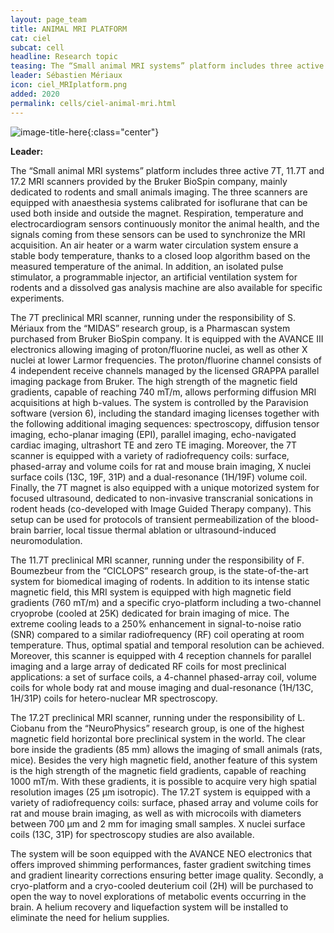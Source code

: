 ```yaml
---
layout: page_team
title: ANIMAL MRI PLATFORM
cat: ciel
subcat: cell
headline: Research topic
teasing: The “Small animal MRI systems” platform includes three active 7T, 11.7T and 17.2 MRI scanners provided by the Bruker BioSpin company, mainly dedicated to rodents and small animals imaging.
leader: Sébastien Mériaux
icon: ciel_MRIplatform.png
added: 2020
permalink: cells/ciel-animal-mri.html
---
```


![image-title-here]({{site.url}}{{site.baseurl}}/images/labs/{{page.icon}}){:class="center"}

<b> Leader: </b>
<script>mail2("{{page.leader | replace: " ", "." | downcase}}", "cea", 3, "", "{{page.leader}}")</script>

The “Small animal MRI systems” platform includes three active 7T, 11.7T and 17.2 MRI scanners provided by the Bruker BioSpin company, mainly dedicated to rodents and small animals imaging. The three scanners are equipped with anaesthesia systems calibrated for isoflurane that can be used both inside and outside the magnet. Respiration, temperature and electrocardiogram sensors continuously monitor the animal health, and the signals coming from these sensors can be used to synchronize the MRI acquisition. An air heater or a warm water circulation system ensure a stable body temperature, thanks to a closed loop algorithm based on the measured temperature of the animal. In addition, an isolated pulse stimulator, a programmable injector, an artificial ventilation system for rodents and a dissolved gas analysis machine are also available for specific experiments.

The 7T preclinical MRI scanner, running under the responsibility of S. Mériaux from the “MIDAS” research group, is a Pharmascan system purchased from Bruker BioSpin company. It is equipped with the AVANCE III electronics allowing imaging of proton/fluorine nuclei, as well as other X nuclei at lower Larmor frequencies. The proton/fluorine channel consists of 4 independent receive channels managed by the licensed GRAPPA parallel imaging package from Bruker. The high strength of the magnetic field gradients, capable of reaching 740 mT/m, allows performing diffusion MRI acquisitions at high b-values. The system is controlled by the Paravision software (version 6), including the standard imaging licenses together with the following additional imaging sequences: spectroscopy, diffusion tensor imaging, echo-planar imaging (EPI), parallel imaging, echo-navigated cardiac imaging, ultrashort TE and zero TE imaging. Moreover, the 7T scanner is equipped with a variety of radiofrequency coils: surface, phased-array and volume coils for rat and mouse brain imaging, X nuclei surface coils (13C, 19F, 31P) and a dual-resonance (1H/19F) volume coil. Finally, the 7T magnet is also equipped with a unique motorized system for focused ultrasound, dedicated to non-invasive transcranial sonications in rodent heads (co-developed with Image Guided Therapy company). This setup can be used for protocols of transient permeabilization of the blood-brain barrier, local tissue thermal ablation or ultrasound-induced neuromodulation.

The 11.7T preclinical MRI scanner, running under the responsibility of F. Boumezbeur from the “CICLOPS” research group, is the state-of-the-art system for biomedical imaging of rodents. In addition to its intense static magnetic field, this MRI system is equipped with high magnetic field gradients (760 mT/m) and a specific cryo-platform including a two-channel cryoprobe (cooled at 25K) dedicated for brain imaging of mice. The extreme cooling leads to a 250% enhancement in signal-to-noise ratio (SNR) compared to a similar radiofrequency (RF) coil operating at room temperature. Thus, optimal spatial and temporal resolution can be achieved. Moreover, this scanner is equipped with 4 reception channels for parallel imaging and a large array of dedicated RF coils for most preclinical applications: a set of surface coils, a 4-channel phased-array coil, volume coils for whole body rat and mouse imaging and dual-resonance (1H/13C, 1H/31P) coils for hetero-nuclear MR spectroscopy.

The 17.2T preclinical MRI scanner, running under the responsibility of L. Ciobanu from the “NeuroPhysics” research group, is one of the highest magnetic field horizontal bore preclinical system in the world. The clear bore inside the gradients (85 mm) allows the imaging of small animals (rats, mice). Besides the very high magnetic field, another feature of this system is the high strength of the magnetic field gradients, capable of reaching 1000 mT/m. With these gradients, it is possible to acquire very high spatial resolution images (25 µm isotropic). The 17.2T system is equipped with a variety of radiofrequency coils: surface, phased array and volume coils for rat and mouse brain imaging, as well as with microcoils with diameters between 700 µm and 2 mm for imaging small samples. X nuclei surface coils (13C, 31P) for spectroscopy studies are also available.

The system will be soon equipped with the AVANCE NEO electronics that offers improved shimming performances, faster gradient switching times and gradient linearity corrections ensuring better image quality. Secondly, a cryo-platform and a cryo-cooled deuterium coil (2H) will be purchased to open the way to novel explorations of metabolic events occurring in the brain. A helium recovery and liquefaction system will be installed to eliminate the need for helium supplies. 
